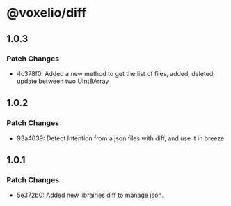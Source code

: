 # @voxelio/diff

## 1.0.3

### Patch Changes

- 4c378f0: Added a new method to get the list of files, added, deleted, update between two UInt8Array

## 1.0.2

### Patch Changes

- 93a4639: Detect Intention from a json files with diff, and use it in breeze

## 1.0.1

### Patch Changes

- 5e372b0: Added new librairies diff to manage json.
